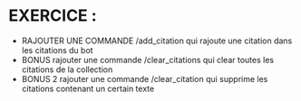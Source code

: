 # EXERCICE : 

- RAJOUTER UNE COMMANDE /add_citation <lacitation> qui rajoute une citation dans les citations du bot
- BONUS rajouter une commande /clear_citations qui clear toutes les citations de la collection
- BONUS 2 rajouter une commande /clear_citation <recherche> qui supprime les citations contenant un certain texte